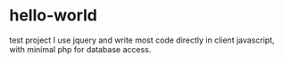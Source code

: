 # hello-world
test project
I use jquery and write most code directly in client javascript, with minimal php for database access.
